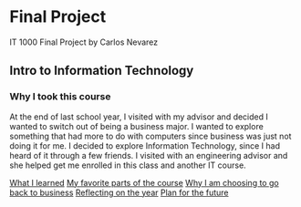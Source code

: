 # Final Project
IT 1000 Final Project
by Carlos Nevarez

## Intro to Information Technology
 
### Why I took this course 

At the end of last school year, I visited with my advisor and decided I wanted to switch out of being a business major. I wanted to explore something that had more to do with computers since business was just not doing it for me. I decided to explore Information Technology, since I had heard of it through a few friends. I visited with an engineering advisor and she helped get me enrolled in this class and another IT course. 

[What I learned](page2.md) 
[My favorite parts of the course](page3.md)
[Why I am choosing to go back to business](page4.md)
[Reflecting on the year](page5.md)
[Plan for the future](page6.md)
